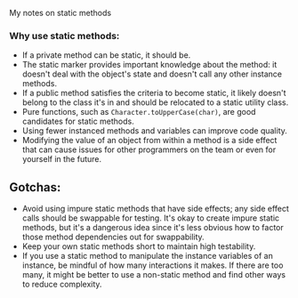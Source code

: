 My notes on static methods<!--more-->

### Why use static methods:
- If a private method can be static, it should be.
- The static marker provides important knowledge about the method: it doesn't deal with the object's state and doesn't call any other instance methods.
- If a public method satisfies the criteria to become static, it likely doesn't belong to the class it's in and should be relocated to a static utility class.
- Pure functions, such as `Character.toUpperCase(char)`, are good candidates for static methods.
- Using fewer instanced methods and variables can improve code quality.
- Modifying the value of an object from within a method is a side effect that can cause issues for other programmers on the team or even for yourself in the future.

## Gotchas:
- Avoid using impure static methods that have side effects; any side effect calls should be swappable for testing. It's okay to create impure static methods, but it's a dangerous idea since it's less obvious how to factor those method dependencies out for swappability.
- Keep your own static methods short to maintain high testability.
- If you use a static method to manipulate the instance variables of an instance, be mindful of how many interactions it makes. If there are too many, it might be better to use a non-static method and find other ways to reduce complexity.
